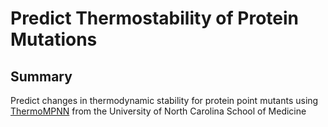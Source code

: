 # Predict Thermostability of Protein Mutations

## Summary

Predict changes in thermodynamic stability for protein point mutants using [ThermoMPNN](https://github.com/Kuhlman-Lab/ThermoMPNN) from the University of North Carolina School of Medicine